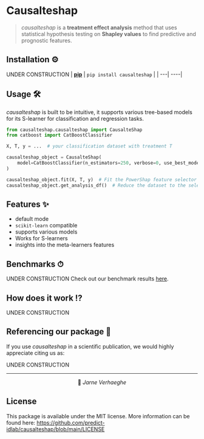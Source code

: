 # Causalteshap

> *causalteshap* is a **treatment effect analysis** method that uses statistical hypothesis testing on **Shapley values** to find predictive and prognostic features.  

## Installation ⚙️

UNDER CONSTRUCTION
| [**pip**](https://pypi.org/project/causalteshap/) | `pip install causalteshap` | 
| ---| ----|

## Usage 🛠

*causalteshap* is built to be intuitive, it supports various tree-based models for its S-learner for classification and regression tasks.  
<!-- It is also implemented as sklearn `Transformer` component, allowing convenient integration in `sklearn` pipelines. -->

```py
from causalteshap.causalteshap import CausalteShap
from catboost import CatBoostClassifier

X, T, y = ...  # your classification dataset with treatment T

causalteshap_object = CausalteShap(
    model=CatBoostClassifier(n_estimators=250, verbose=0, use_best_model=True,cat_features=["T"], meta_learner="S")
)

causalteshap_object.fit(X, T, y)  # Fit the PowerShap feature selector
causalteshap_object.get_analysis_df()  # Reduce the dataset to the selected features

```

## Features ✨

* default mode
* `scikit-learn` compatible
* supports various models
* Works for S-learners
* insights into the meta-learners features

## Benchmarks ⏱

UNDER CONSTRUCTION
Check out our benchmark results [here](examples/results/).  

## How does it work ⁉️

UNDER CONSTRUCTION

## Referencing our package :memo:

If you use *causalteshap* in a scientific publication, we would highly appreciate citing us as:

UNDER CONSTRUCTION

---

<p align="center">
👤 <i>Jarne Verhaeghe</i>
</p>

## License
This package is available under the MIT license. More information can be found here: https://github.com/predict-idlab/causalteshap/blob/main/LICENSE
